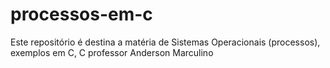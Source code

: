 # processos-em-c
Este repositório é destina a matéria de Sistemas Operacionais (processos), exemplos em C, C professor Anderson Marculino 
